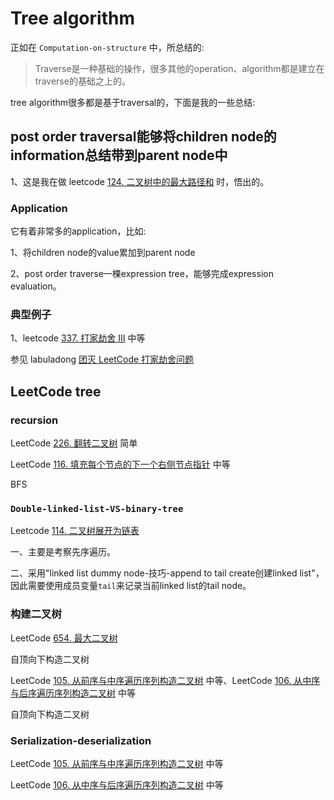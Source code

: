 # Tree algorithm

正如在 `Computation-on-structure` 中，所总结的:

> Traverse是一种基础的操作，很多其他的operation、algorithm都是建立在traverse的基础之上的。

tree algorithm很多都是基于traversal的，下面是我的一些总结:

## post order traversal能够将children node的information总结带到parent node中

1、这是我在做 leetcode [124. 二叉树中的最大路径和](https://leetcode-cn.com/problems/binary-tree-maximum-path-sum/) 时，悟出的。

### Application

它有着非常多的application，比如:

1、将children node的value累加到parent node

2、post order traverse一棵expression tree，能够完成expression evaluation。

### 典型例子

1、leetcode [337. 打家劫舍 III](https://leetcode-cn.com/problems/house-robber-iii/) 中等

参见 labuladong [团灭 LeetCode 打家劫舍问题](https://mp.weixin.qq.com/s/z44hk0MW14_mAQd7988mfw)



## LeetCode tree

### recursion

LeetCode [226. 翻转二叉树](https://leetcode-cn.com/problems/invert-binary-tree/) 简单

LeetCode [116. 填充每个节点的下一个右侧节点指针](https://leetcode-cn.com/problems/populating-next-right-pointers-in-each-node/) 中等

BFS

### `Double-linked-list-VS-binary-tree`

Leetcode [114. 二叉树展开为链表](https://leetcode-cn.com/problems/flatten-binary-tree-to-linked-list/)

一、主要是考察先序遍历。

二、采用"linked list dummy node-技巧-append to tail create创建linked list"，因此需要使用成员变量`tail`来记录当前linked list的tail node。



### 构建二叉树

LeetCode [654. 最大二叉树](https://leetcode-cn.com/problems/maximum-binary-tree/)

自顶向下构造二叉树

LeetCode [105. 从前序与中序遍历序列构造二叉树](https://leetcode-cn.com/problems/construct-binary-tree-from-preorder-and-inorder-traversal/) 中等、LeetCode [106. 从中序与后序遍历序列构造二叉树](https://leetcode-cn.com/problems/construct-binary-tree-from-inorder-and-postorder-traversal/) 中等

自顶向下构造二叉树

### Serialization-deserialization

LeetCode [105. 从前序与中序遍历序列构造二叉树](https://leetcode-cn.com/problems/construct-binary-tree-from-preorder-and-inorder-traversal/) 中等

LeetCode [106. 从中序与后序遍历序列构造二叉树](https://leetcode-cn.com/problems/construct-binary-tree-from-inorder-and-postorder-traversal/) 中等

